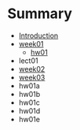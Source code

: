 # Summary

* [Introduction](README.md)
* [week01](week01/week01.md)
   * [hw01](week01/hw01.md)
* lect01
* [week02](week02/week02.md)
* [week03](week03/week03.md)
* hw01a
* hw01b
* hw01c
* hw01d
* hw01e

